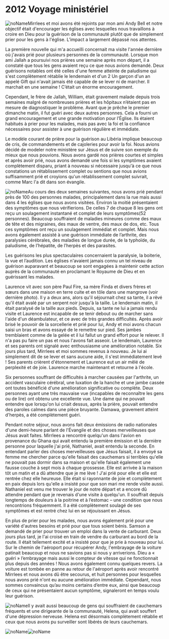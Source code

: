 # 2012 Voyage ministériel

![noName](/media/03_Blog/2012-Ministry-Trip/adcdb20627effebe28bd547a1276fa5d.jpeg)Mirrlees et moi avons été rejoints par mon ami Andy Bell et notre objectif était d'encourager les églises avec lesquelles nous travaillons à croire en Dieu pour la guérison de la communauté plutôt que de simplement prier pour les gens à l'église. L’impact a largement dépassé nos attentes.

La première nouvelle qui m'a accueilli concernait ma visite l'année dernière où j'avais prié pour plusieurs personnes de la communauté. Lorsque mon ami Jallah a poursuivi nos prières une semaine après mon départ, il a constaté que tous les gens avaient reçu ce que nous avions demandé. Deux guérisons notables ont été celles d'une femme atteinte de paludisme qui s'est complètement rétablie le lendemain et d'un 2 Un garçon d'un an appelé Gift qui n'avait jamais été capable de se lever ni de marcher. Il marchait en une semaine ! C’était un énorme encouragement.

Cependant, le frère de Jallah, William, était gravement malade depuis trois semaines malgré de nombreuses prières et les hôpitaux n’étaient pas en mesure de diagnostiquer le problème. Avant que je prêche le premier dimanche matin, il fut guéri avec deux autres personnes. Cela a fourni un grand encouragement et une grande motivation pour l’Église. Ils étaient habitués à prier pour les malades, mais pas avec la foi et la confiance nécessaires pour assister à une guérison régulière et immédiate.

Le modèle courant de prière pour la guérison au Libéria implique beaucoup de cris, de commandements et de cajoleries pour avoir la foi. Nous avions décidé de modeler notre ministère sur Jésus et de suivre son exemple du mieux que nous pouvions. Nous avons gardé nos prières courtes et simples et après avoir prié, nous avons demandé une fois si les symptômes avaient complètement disparu, priant à nouveau si nécessaire jusqu'à ce que nous constations un rétablissement complet ou sentions que nous avions suffisamment prié et croyions qu'un rétablissement complet suivrait, comme Marc l'a dit dans son évangile.

![noName](/media/03_Blog/2012-Ministry-Trip/d07b421828d78bb87e10af44c9fbcf8f.jpeg)Au cours des deux semaines suivantes, nous avons prié pendant près de 100 des personnes malades, principalement dans la rue mais aussi dans 4 les églises que nous avons visitées. Environ la moitié présentaient des symptômes que nous vérifierions. De celles 7 de chaque 8 les gens ont reçu un soulagement instantané et complet de leurs symptômes(52 personnes). Beaucoup souffraient de maladies mineures comme des maux de tête et des migraines, des maux de ventre, des maux de dos, etc. Tous ces symptômes ont reçu un soulagement immédiat et complet. Mais nous avons également assisté à une guérison immédiate de l’arthrite, des paralysies cérébrales, des maladies de longue durée, de la typhoïde, du paludisme, de l’hépatite, de l’herpès et des parasites.

Les guérisons les plus spectaculaires concernaient la paralysie, la boiterie, la vue et l’audition. Les églises n'avaient jamais connu un tel niveau de guérison auparavant et beaucoup se sont engagées à maintenir cette action auprès de la communauté en proclamant le Royaume de Dieu et en guérissant les malades.

Laurence vit avec son père Paul Fire, sa mère Finda et divers frères et sœurs dans une maison en terre cuite et en tôle dans une mangrove (voir dernière photo). Il y a deux ans, alors qu'il séjournait chez sa tante, il a rêvé qu'il était avalé par un serpent noir jusqu'à la taille. Le lendemain matin, il était paralysé de la taille aux pieds. Depuis, sa tante ne lui a jamais rendu visite et Laurence est incapable de se tenir debout ou de marcher sans l'aide d'un déambulateur, et ce avec de très grandes difficultés. Après avoir brisé le pouvoir de la sorcellerie et prié pour lui, Andy et moi avons chacun saisi un bras et avons essayé de le remettre sur pied. Ses jambes tremblaient comme de la gelée et il lui fallut un grand effort pour le relever. Il n'a pas pu faire un pas et nous l'avons fait asseoir. Le lendemain, Laurence et ses parents ont signalé avec enthousiasme une amélioration notable. Six jours plus tard, Mirrlees et moi sommes revenus à nouveau. Je lui ai simplement dit de se lever et sans aucune aide, il s'est immédiatement levé ! Ses parents crièrent d'étonnement et Laurence eut un air mêlé de perplexité et de joie. Laurence marche maintenant et retourne à l'école.

Six personnes souffrant de difficultés à marcher causées par l'arthrite, un accident vasculaire cérébral, une luxation de la hanche et une jambe cassée ont toutes bénéficié d'une amélioration significative ou complète. Deux personnes ayant une très mauvaise vue (incapables de reconnaître les gens ou de lire) ont obtenu une excellente vue. Une dame qui ne pouvait entendre que lorsqu'on lui criait dessus, après la prière, pouvait entendre des paroles calmes dans une pièce bruyante. Damawa, gravement atteint d'herpès, a été complètement guéri.

Pendant notre séjour, nous avons fait deux émissions de radio nationales d'une demi-heure parlant de l'Évangile et des choses merveilleuses que Jésus avait faites. Mirrlees a rencontré quelqu'un dans l'avion en provenance du Ghana qui avait entendu la première émission et la dernière personne pour laquelle j'ai prié, Nathaniel, avait entendu la seconde. En entendant parler des choses merveilleuses que Jésus faisait, il a envoyé sa femme me chercher parce qu'elle faisait des cauchemars si terribles qu'elle ne pouvait pas dormir dans sa maison et qu'elle faisait également une fausse couche à sept mois à chaque grossesse. Elle est arrivée à la maison tôt un matin et a dû attendre que je me lève ! J'ai prié pour elle et elle est rentrée chez elle heureuse. Elle était si rayonnante de joie et complètement en paix depuis lors qu'elle a insisté pour que son mari me rende visite aussi. Nathaniel est venu me trouver le jour de notre départ et a encore dû attendre pendant que je revenais d'une visite à quelqu'un. Il souffrait depuis longtemps de douleurs à la poitrine et à l’estomac – une condition que nous rencontrions fréquemment. Il a été complètement soulagé de ses symptômes et est rentré chez lui en se réjouissant en Jésus.

En plus de prier pour les malades, nous avons également prié pour une variété d'autres besoins et prié pour que tous soient bénis. Samson a demandé de prier pour trouver un emploi dans la vente de carburant. Deux jours plus tard, je l'ai croisé en train de vendre du carburant au bord de la route. Il était tellement excité et a insisté pour que je prie à nouveau pour lui. Sur le chemin de l'aéroport pour récupérer Andy, l'embrayage de la voiture patinait beaucoup et nous ne savions pas si nous y arriverions. Dieu a « guéri » l’embrayage mais aussi le compteur de vitesse qui ne fonctionnait plus depuis des années ! Nous avons également connu quelques revers. La voiture est tombée en panne au retour de l'aéroport après avoir rencontré Mirrlees et nous avons dû être secourus, et huit personnes pour lesquelles nous avons prié n'ont eu aucune amélioration immédiate. Cependant, nous sommes convaincus qu’au moins certains d’entre eux, ainsi que beaucoup de ceux qui ne présentaient aucun symptôme, signaleront en temps voulu leur guérison.

![noName](/media/03_Blog/2012-Ministry-Trip/4ba960daf39de4e0bdd777004c898778.jpeg)Il y avait aussi beaucoup de gens qui souffraient de cauchemars fréquents et une dirigeante de la communauté, Helena, qui avait souffert d'une dépression nerveuse. Helena est désormais complètement rétablie et ceux que nous avons pu surveiller sont libérés de leurs cauchemars.

![noName](/media/03_Blog/2012-Ministry-Trip/6ee9904a25609398b041afe38e0205ea.jpeg)![noName](/media/03_Blog/2012-Ministry-Trip/830e84ca29652d249cc1ffca2b524323.jpeg)
